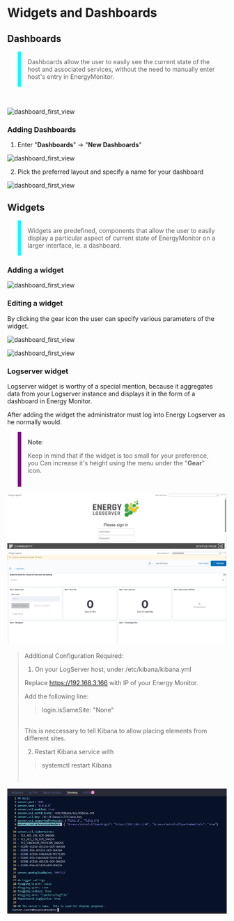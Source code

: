 # Widgets and Dashboards

## Dashboards

<blockquote style="border-left: 8px solid cyan; padding: 15px;"> Dashboards allow the user to easily see the current state of the host and associated services, without the need to manually enter host's entry in EnergyMonitor.
</blockquote>

<br></br>
![dashboard_first_view](/media/05_00_03_01_Dashboard.png)

### Adding Dashboards

1. Enter "**Dashboards**" -> "**New Dashboards**"

![dashboard_first_view](/media/05_00_03_06_Widget.png)

2. Pick the preferred layout and specify a name for your dashboard

![dashboard_first_view](/media/05_00_03_02_Dashboard.png)

## Widgets

<blockquote style="border-left: 8px solid cyan; padding: 15px;"> Widgets are predefined, components that allow the user to easily display a particular aspect of current state of EnergyMonitor on a larger interface, ie. a dashboard.
</blockquote>


### Adding a widget

![dashboard_first_view](/media/05_00_03_03_Widget.png)

### Editing a widget

By clicking the gear icon the user can specify various parameters of the widget.

![dashboard_first_view](/media/05_00_03_04_Widget.png)

![dashboard_first_view](/media/05_00_03_05_Widget.png)

### Logserver widget

Logserver widget is worthy of a special mention, because it aggregates data from your Logserver instance and displays it in the form of a dashboard in Energy Monitor. 

After adding the widget the administrator must log into Energy Logserver as he normally would. 

<blockquote style="border-left: 8px solid purple; padding: 15px;"> <b>Note</b>: 

Keep in mind that if the widget is too small for your preference, you Can increase it's height using the menu under the  "**Gear**" icon.
</blockquote> 

![dashboard_first_view](/media/05_00_03_07_Widget.png)
![dashboard_first_view](/media/05_00_03_08_Widget.png)

<blockquote>

Additional Configuration Required:

1. On your LogServer host, under /etc/kibana/kibana.yml

Replace https://192.168.3.166 with IP of your Energy Monitor.

Add the following line:

<blockquote>
login.isSameSite: "None"
</blockquote>
<br>
This is neccessary to tell Kibana to allow placing elements from different sites. 

2. Restart Kibana service with 

<blockquote> systemctl restart Kibana </blockquote>
<br>
</blockquote>

![dashboard_first_view](/media/05_00_03_09_Widget.png)
